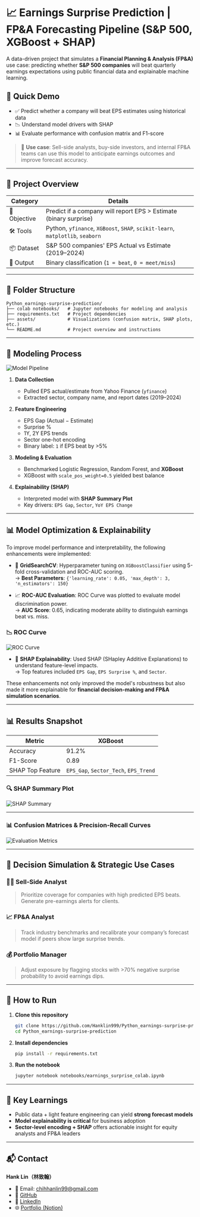 # 📈 Earnings Surprise Prediction | FP&A Forecasting Pipeline (S&P 500, XGBoost + SHAP)

A data-driven project that simulates a **Financial Planning & Analysis (FP&A)** use case: predicting whether **S&P 500 companies** will beat quarterly earnings expectations using public financial data and explainable machine learning.

## 🚀 Quick Demo

- ✅ Predict whether a company will beat EPS estimates using historical data
- 📉 Understand model drivers with SHAP
- 📊 Evaluate performance with confusion matrix and F1-score

> 🧠 **Use case**: Sell-side analysts, buy-side investors, and internal FP&A teams can use this model to anticipate earnings outcomes and improve forecast accuracy.

---

## 🧭 Project Overview

| Category | Details |
|----------|---------|
| 🎯 Objective | Predict if a company will report EPS > Estimate (binary surprise) |
| 🛠 Tools | Python, `yfinance`, `XGBoost`, `SHAP`, `scikit-learn`, `matplotlib`, `seaborn` |
| 📦 Dataset | S&P 500 companies' EPS Actual vs Estimate (2019–2024) |
| 📍 Output | Binary classification (`1 = beat`, `0 = meet/miss`) |

---

## 📂 Folder Structure
```
Python_earnings-surprise-prediction/
├── colab notebooks/   # Jupyter notebooks for modeling and analysis
├── requirements.txt   # Project dependencies
├── assets/            # Visualizations (confusion matrix, SHAP plots, etc.)
└── README.md          # Project overview and instructions 
```
---

## 🧮 Modeling Process

![Model Pipeline](assets/model_pipeline_diagram.png)

1. **Data Collection**
   - Pulled EPS actual/estimate from Yahoo Finance (`yfinance`)
   - Extracted sector, company name, and report dates (2019–2024)

2. **Feature Engineering**
   - EPS Gap (Actual − Estimate)
   - Surprise %
   - 1Y, 2Y EPS trends
   - Sector one-hot encoding
   - Binary label: `1` if EPS beat by >5%

3. **Modeling & Evaluation**
   - Benchmarked Logistic Regression, Random Forest, and **XGBoost**
   - XGBoost with `scale_pos_weight=0.5` yielded best balance

4. **Explainability (SHAP)**
   - Interpreted model with **SHAP Summary Plot**
   - Key drivers: `EPS Gap`, `Sector`, `YoY EPS Change`

---

## 📊 Model Optimization & Explainability

To improve model performance and interpretability, the following enhancements were implemented:

- 🔧 **GridSearchCV**: Hyperparameter tuning on `XGBoostClassifier` using 5-fold cross-validation and ROC-AUC scoring.  
  → **Best Parameters**: `{'learning_rate': 0.05, 'max_depth': 3, 'n_estimators': 150}`

- 📈 **ROC-AUC Evaluation**: ROC Curve was plotted to evaluate model discrimination power.  
  → **AUC Score**: 0.65, indicating moderate ability to distinguish earnings beat vs. miss.
### 📉 ROC Curve
![ROC Curve](assets/ROC_Curve.png)
- 🧠 **SHAP Explainability**: Used SHAP (SHapley Additive Explanations) to understand feature-level impacts.  
  → Top features included `EPS Gap`, `EPS Surprise %`, and `Sector`.

These enhancements not only improved the model's robustness but also made it more explainable for **financial decision-making and FP&A simulation scenarios**.


---



## 📊 Results Snapshot

| Metric | XGBoost |
|--------|---------|
| Accuracy | 91.2% |
| F1-Score | 0.89 |
| SHAP Top Feature | `EPS_Gap`, `Sector_Tech`, `EPS_Trend` |

### 🔍 SHAP Summary Plot

![SHAP Summary](assets/shap_sector_plot.png)

---

### 📊 Confusion Matrices & Precision-Recall Curves

![Evaluation Metrics](assets/confusion_matrix.png)

---

## 🎯 Decision Simulation & Strategic Use Cases

### 👩‍💼 Sell-Side Analyst
> Prioritize coverage for companies with high predicted EPS beats. Generate pre-earnings alerts for clients.

### 📈 FP&A Analyst
> Track industry benchmarks and recalibrate your company’s forecast model if peers show large surprise trends.

### 💰 Portfolio Manager
> Adjust exposure by flagging stocks with >70% negative surprise probability to avoid earnings dips.

---

## 🚀 How to Run

1. **Clone this repository**
   ```bash
   git clone https://github.com/Hanklin999/Python_earnings-surprise-prediction.git
   cd Python_earnings-surprise-prediction

2. **Install dependencies**
   ```bash
   pip install -r requirements.txt

3. **Run the notebook**
   ```bash
   jupyter notebook notebooks/earnings_surprise_colab.ipynb

---

## 🧠 Key Learnings

- Public data + light feature engineering can yield **strong forecast models**
- **Model explainability is critical** for business adoption
- **Sector-level encoding + SHAP** offers actionable insight for equity analysts and FP&A leaders

---

## 📬 Contact

**Hank Lin（林致翰）**

- 📧 Email: [chihhanlin99@gmail.com](mailto:chihhanlin99@gmail.com)  
- 🔗 [GitHub](https://github.com/Hanklin999)  
- 🔗 [LinkedIn](https://www.linkedin.com/in/hank-lin-a05189181/)  
- 🌐 [Portfolio (Notion)](https://four-elbow-906.notion.site/Personal-Project-Python-Earnings-Forecast-ML-208d839e9e7e8019aeb9e705ac9e0cc8?pvs=74)

